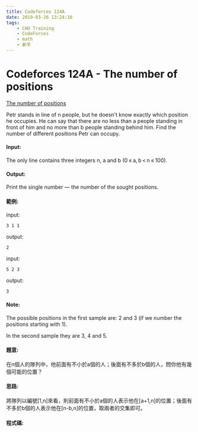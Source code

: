 ```yaml
---
title: Codeforces 124A
date: 2019-03-26 13:24:16
tags:
    - CHU Training
    - CodeForces
    - math
    - 新手
---
```

# Codeforces 124A - The number of positions
[The number of positions](https://codeforces.com/problemset/problem/124/A)

Petr stands in line of n people, but he doesn't know exactly which position he occupies. He can say that there are no less than a people standing in front of him and no more than b people standing behind him. Find the number of different positions Petr can occupy.
<!-- more -->
#### Input:
The only line contains three integers n, a and b (0 ≤ a, b < n ≤ 100).

#### Output:
Print the single number — the number of the sought positions.

#### 範例:
input:
```
3 1 1
```
output:
```
2
```
input:
```
5 2 3
```
output:
```
3
```

#### Note:
The possible positions in the first sample are: 2 and 3 (if we number the positions starting with 1).

In the second sample they are 3, 4 and 5.

#### 題意:
在n個人的隊列中，他前面有不小於a個的人；後面有不多於b個的人，問你他有幾個可能的位置？

#### 思路:
將隊列以編號[1,n]來看，則前面有不小於a個的人表示他在[a+1,n]的位置；後面有不多於b個的人表示他在[n-b,n]的位置，取兩者的交集即可。

#### 程式碼:
<script src="https://gist.github.com/Daviswww/7d368f649a7201e7031fea98970cb0bf.js"></script>

